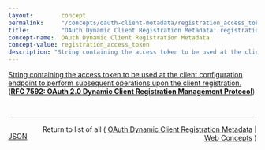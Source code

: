 ```yaml
---
layout:        concept
permalink:     "/concepts/oauth-client-metadata/registration_access_token"
title:         "OAuth Dynamic Client Registration Metadata: registration_access_token"
concept-name:  OAuth Dynamic Client Registration Metadata
concept-value: registration_access_token
description: "String containing the access token to be used at the client configuration endpoint to perform subsequent operations upon the client registration."
---
```


[String containing the access token to be used at the client configuration endpoint to perform subsequent operations upon the client registration.](http://tools.ietf.org/html/rfc7592#section-3 "Read documentation for OAuth Dynamic Client Registration Metadata &#34;registration_access_token&#34;") (**[RFC 7592: OAuth 2.0 Dynamic Client Registration Management Protocol](/specs/IETF/RFC/7592 "This specification defines methods for management of OAuth 2.0 dynamic client registrations for use cases in which the properties of a registered client may need to be changed during the lifetime of the client. Not all authorization servers supporting dynamic client registration will support these management methods.")**)

<br/>
<hr/>

<p style="float : left"><a href="./registration_access_token.json" title="JSON representing this particular Web Concept value">JSON</a></p>
<p style="text-align: right">Return to list of all ( <a href="../oauth-client-metadata/">OAuth Dynamic Client Registration Metadata</a> | <a href="../">Web Concepts</a> )</p>
